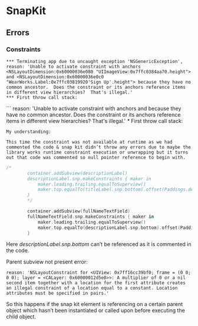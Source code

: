 # SnapKit

## Errors

### Constraints

```text
*** Terminating app due to uncaught exception 'NSGenericException', reason: 'Unable to activate constraint with anchors <NSLayoutDimension:0x60000036e080 "UIImageView:0x7ffc0384aa70.height"> and <NSLayoutDimension:0x60000036e0c0 "WearWorks.Label:0x7ffc03819920'Sign Up'.height"> because they have no common ancestor.  Does the constraint or its anchors reference items in different view hierarchies?  That's illegal.'
*** First throw call stack:
```

\`\`\` reason: 'Unable to activate constraint with anchors and because they have no common ancestor. Does the constraint or its anchors reference items in different view hierarchies? That's illegal.' _\*_ First throw call stack:

```text
My understanding: 

This time the constraint was not available at runtime as we had commented the code & snap kit didn’t throw any errors due to maybe the library works runtime constraint execution or unwrapping but it turns out that code was commented so null pointer reference to begin with.
```

```swift
/*
        container.addSubview(descriptionLabel)
        descriptionLabel.snp.makeConstraints { maker in
            maker.leading.trailing.equalToSuperview()
            maker.top.equalTo(titleLabel.snp.bottom).offset(Paddings.descriptionTop)
        }
        */

        container.addSubview(fullNameTextField)
        fullNameTextField.snp.makeConstraints { maker in
            maker.leading.trailing.equalToSuperview()
            maker.top.equalTo(descriptionLabel.snp.bottom).offset(Paddings.fullNameTop)
        }
```

Here _descriptionLabel.snp.bottom_ can’t be referenced as it is commented in the code.

Parent subview not present error:

```text
reason: 'NSLayoutConstraint for <UIView: 0x7ff16cc39bf0; frame = (0 0; 0 0); layer = <CALayer: 0x60000012d5e0>>: A multiplier of 0 or a nil second item together with a location for the first attribute creates an illegal constraint of a location equal to a constant. Location attributes must be specified in pairs.'
```

So this happens if the snap kit element is referencing on a certain parent object which hasn’t been instantiated or called upon before executing the child object.

